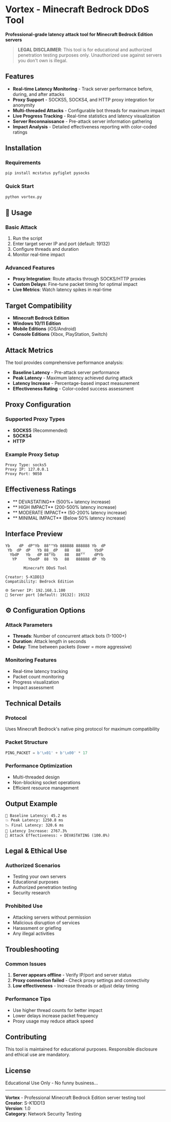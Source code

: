 #  Vortex - Minecraft Bedrock DDoS Tool

**Professional-grade latency attack tool for Minecraft Bedrock Edition servers**

>  **LEGAL DISCLAIMER**: This tool is for educational and authorized penetration testing purposes only. Unauthorized use against servers you don't own is illegal.

##  Features

- **Real-time Latency Monitoring** - Track server performance before, during, and after attacks
- **Proxy Support** - SOCKS5, SOCKS4, and HTTP proxy integration for anonymity
- **Multi-threaded Attacks** - Configurable bot threads for maximum impact
- **Live Progress Tracking** - Real-time statistics and latency visualization
- **Server Reconnaissance** - Pre-attack server information gathering
- **Impact Analysis** - Detailed effectiveness reporting with color-coded ratings

##  Installation

### Requirements
```bash
pip install mcstatus pyfiglet pysocks
```

### Quick Start
```bash
python vortex.py
```

## 🚀 Usage

### Basic Attack
1. Run the script
2. Enter target server IP and port (default: 19132)
3. Configure threads and duration
4. Monitor real-time impact

### Advanced Features
- **Proxy Integration**: Route attacks through SOCKS/HTTP proxies
- **Custom Delays**: Fine-tune packet timing for optimal impact
- **Live Metrics**: Watch latency spikes in real-time

##  Target Compatibility

-  **Minecraft Bedrock Edition**
-  **Windows 10/11 Edition**
-  **Mobile Editions** (iOS/Android)
-  **Console Editions** (Xbox, PlayStation, Switch)

##  Attack Metrics

The tool provides comprehensive performance analysis:

- **Baseline Latency** - Pre-attack server performance
- **Peak Latency** - Maximum latency achieved during attack
- **Latency Increase** - Percentage-based impact measurement
- **Effectiveness Rating** - Color-coded success assessment

##  Proxy Configuration

### Supported Proxy Types
- **SOCKS5** (Recommended)
- **SOCKS4**
- **HTTP**

### Example Proxy Setup
```
Proxy Type: socks5
Proxy IP: 127.0.0.1
Proxy Port: 9050
```

##  Effectiveness Ratings

- ** DEVASTATING** (500%+ latency increase)
- ** HIGH IMPACT** (200-500% latency increase)
- ** MODERATE IMPACT** (50-200% latency increase)
- ** MINIMAL IMPACT** (Below 50% latency increase)

##  Interface Preview

```
Yb    dP  dP"Yb  88""Yb 888888 888888 Yb  dP 
 Yb  dP  dP   Yb 88__dP   88   88__    YbdP  
  YbdP   Yb   dP 88"Yb    88   88""    dPYb  
   YP     YbodP  88  Yb   88   888888 dP  Yb 

        Minecraft DDoS Tool

Creator: S-K1DD13
Compatibility: Bedrock Edition

🌐 Server IP: 192.168.1.100
🔌 Server port [default: 19132]: 19132
```

## ⚙️ Configuration Options

### Attack Parameters
- **Threads**: Number of concurrent attack bots (1-1000+)
- **Duration**: Attack length in seconds
- **Delay**: Time between packets (lower = more aggressive)

### Monitoring Features
- Real-time latency tracking
- Packet count monitoring
- Progress visualization
- Impact assessment

##  Technical Details

### Protocol
Uses Minecraft Bedrock's native ping protocol for maximum compatibility

### Packet Structure
```python
PING_PACKET = b'\x01' + b'\x00' * 17
```

### Performance Optimization
- Multi-threaded design
- Non-blocking socket operations
- Efficient resource management

##  Output Example

```
📡 Baseline Latency: 45.2 ms
💥 Peak Latency: 1250.8 ms
📉 Final Latency: 320.6 ms
🚀 Latency Increase: 2767.3%
🎯 Attack Effectiveness: 💀 DEVASTATING (100.0%)
```

##  Legal & Ethical Use

### Authorized Scenarios
- Testing your own servers
- Educational purposes
- Authorized penetration testing
- Security research

### Prohibited Use
- Attacking servers without permission
- Malicious disruption of services
- Harassment or griefing
- Any illegal activities

##  Troubleshooting

### Common Issues
1. **Server appears offline** - Verify IP/port and server status
2. **Proxy connection failed** - Check proxy settings and connectivity
3. **Low effectiveness** - Increase threads or adjust delay timing

### Performance Tips
- Use higher thread counts for better impact
- Lower delays increase packet frequency
- Proxy usage may reduce attack speed

##  Contributing

This tool is maintained for educational purposes. Responsible disclosure and ethical use are mandatory.

##  License

Educational Use Only - No funny business...

---

**Vortex** - Professional Minecraft Bedrock Edition server testing tool  
**Creator**: S-K1DD13  
**Version**: 1.0  
**Category**: Network Security Testing
